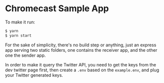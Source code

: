 # Chromecast Sample App

To make it run:
```bash
$ yarn
$ yarn start
```

For the sake of simplicity, there's no build step or anything, just an express app serving two static
folders, one contains the receiver app, and the other one the sender app.

In order to make it query the Twitter API, you need to get the keys from the dev twitter page first,
then create a `.env` based on the `example.env`, and plug your Twitter generated keys.
